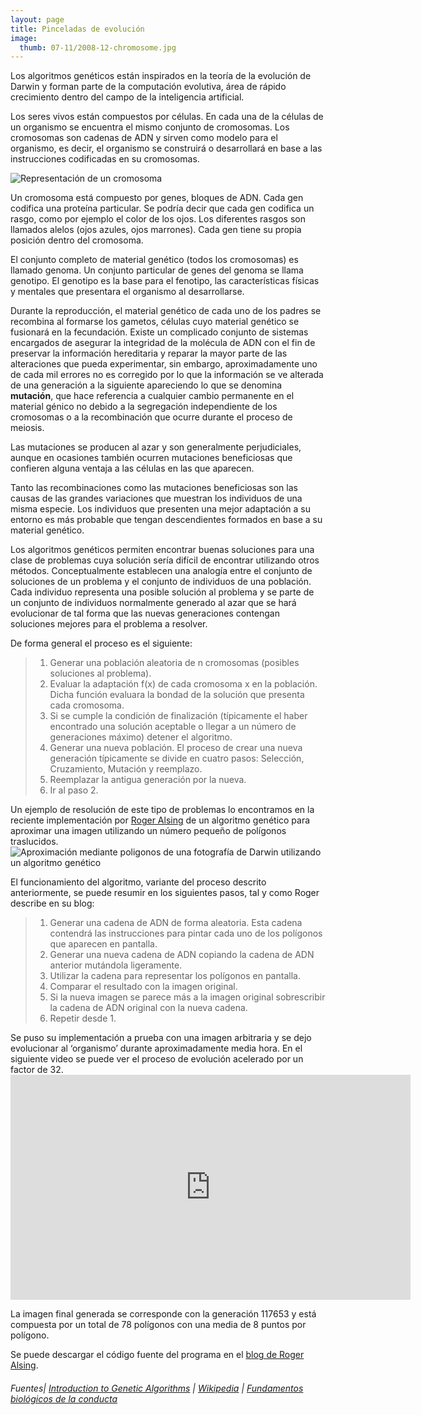 ```yaml
---
layout: page
title: Pinceladas de evolución
image:
  thumb: 07-11/2008-12-chromosome.jpg
---
```


Los algoritmos genéticos están inspirados en la teoría de la evolución de Darwin y forman parte de la computación evolutiva, área de rápido crecimiento dentro del campo de la inteligencia artificial.

Los seres vivos están compuestos por células. En cada una de la células de un organismo se encuentra el mismo conjunto de cromosomas. Los cromosomas son cadenas de ADN y sirven como modelo para el organismo, es decir, el organismo se construirá o desarrollará en base a las instrucciones codificadas en su cromosomas.

<img title="Representación de un cromosoma" src="{{ site.baseurl }}/images/07-11/2008-12-chromosome.jpg" alt="Representación de un cromosoma" />

Un cromosoma está compuesto por genes, bloques de ADN. Cada gen codifica una proteína particular. Se podría decir que cada gen codifica un rasgo, como por ejemplo el color de los ojos. Los diferentes rasgos son llamados alelos (ojos azules, ojos marrones). Cada gen tiene su propia posición dentro del cromosoma.

El conjunto completo de material genético (todos los cromosomas) es llamado genoma. Un conjunto particular de genes del genoma se llama genotipo. El genotipo es la base para el fenotipo, las características físicas y mentales que presentara el organismo al desarrollarse.

Durante la reproducción, el material genético de cada uno de los padres se recombina al formarse los gametos, células cuyo material genético se fusionará en la fecundación. Existe un complicado conjunto de sistemas encargados de asegurar la integridad de la molécula de ADN con el fin de preservar la información hereditaria y reparar la mayor parte de las alteraciones que pueda experimentar, sin embargo, aproximadamente uno de cada mil errores no es corregido por lo que la información se ve alterada de una generación a la siguiente apareciendo lo que se denomina <strong>mutación</strong>, que hace referencia a cualquier cambio permanente en el material génico no debido a la segregación independiente de los cromosomas o a la recombinación que ocurre durante el proceso de meiosis.

Las mutaciones se producen al azar y son generalmente perjudiciales, aunque en ocasiones también ocurren mutaciones beneficiosas que confieren alguna ventaja a las células en las que aparecen.

Tanto las recombinaciones como las mutaciones beneficiosas son las causas de las grandes variaciones que muestran los individuos de una misma especie. Los individuos que presenten una mejor adaptación a su entorno es más probable que tengan descendientes formados en base a su material genético.

Los algoritmos genéticos permiten encontrar buenas soluciones para una clase de problemas cuya solución sería difícil de encontrar utilizando otros métodos. Conceptualmente establecen una analogía entre el conjunto de soluciones de un problema y el conjunto de individuos de una población. Cada individuo representa una posible solución al problema y se parte de un conjunto de individuos normalmente generado al azar que se hará evolucionar de tal forma que las nuevas generaciones contengan soluciones mejores para el problema a resolver.

De forma general el proceso es el siguiente:
<blockquote>
<ol>
	<li>Generar una población aleatoria de n cromosomas (posibles soluciones al problema).</li>
	<li>Evaluar la adaptación f(x) de cada cromosoma x en la población. Dicha función evaluara la bondad de la solución que presenta cada cromosoma.</li>
	<li>Si se cumple la condición de finalización (típicamente el haber encontrado una solución aceptable o llegar a un número de generaciones máximo) detener el algoritmo.</li>
	<li>Generar una nueva población. El proceso de crear una nueva generación típicamente se divide en cuatro pasos: Selección, Cruzamiento, Mutación y reemplazo.</li>
	<li>Reemplazar la antigua generación por la nueva.</li>
	<li>Ir al paso 2.</li>
</ol>
</blockquote>
Un ejemplo de resolución de este tipo de problemas lo encontramos en la reciente implementación por <a href="http://rogeralsing.com/2008/12/07/genetic-programming-evolution-of-mona-lisa/" target="_blank">Roger Alsing</a> de un algoritmo genético para aproximar una imagen utilizando un número pequeño de polígonos traslucidos.

<img title="Aproximación mediante poligonos de una fotografía de Darwin utilizando un algoritmo genético" src="{{ site.baseurl }}/images/07-11/2008-12-darwin.png" alt="Aproximación mediante poligonos de una fotografía de Darwin utilizando un algoritmo genético" />

El funcionamiento del algoritmo, variante del proceso descrito anteriormente, se puede resumir en los siguientes pasos, tal y como Roger describe en su blog:
<blockquote>
<ol>
	<li>Generar una cadena de ADN de forma aleatoria. Esta cadena contendrá las instrucciones para pintar cada uno de los polígonos que aparecen en pantalla.</li>
	<li>Generar una nueva cadena de ADN copiando la cadena de ADN anterior mutándola ligeramente.</li>
	<li>Utilizar la cadena para representar los polígonos en pantalla.</li>
	<li>Comparar el resultado con la imagen original.</li>
	<li>Si la nueva imagen se parece más a la imagen original sobrescribir la cadena de ADN original con la nueva cadena.</li>
	<li>Repetir desde 1.</li>
</ol>
</blockquote>
Se puso su implementación a prueba con una imagen arbitraria y se dejo evolucionar al ‘organismo’ durante aproximadamente media hora. En el siguiente video se puede ver el proceso de evolución acelerado por un factor de 32.

<div class="flex-video">
  <iframe id="ytplayer" type="text/html" width="640" height="360"
    src="https://youtube.com/embed/vII5kIxZBj8"
    frameborder="0"></iframe>
</div>

La imagen final generada se corresponde con la generación 117653 y está compuesta por un total de 78 polígonos con una media de 8 puntos por polígono.

Se puede descargar el código fuente del programa en el <a href="http://rogeralsing.com/" target="_blank">blog de Roger Alsing</a>.
<h6>Fuentes| <a href="http://www.obitko.com/tutorials/genetic-algorithms/" target="_blank">Introduction to Genetic Algorithms</a> | <a href="http://es.wikipedia.org/wiki/Algoritmo_gen%C3%A9tico" target="_blank">Wikipedia</a> | <a href="http://www.casadellibro.com/libro-fundamentos-biologicos-de-la-conducta-2-vols-2-ed/2900000813278" target="_blank">Fundamentos biológicos de la conducta</a></h6>